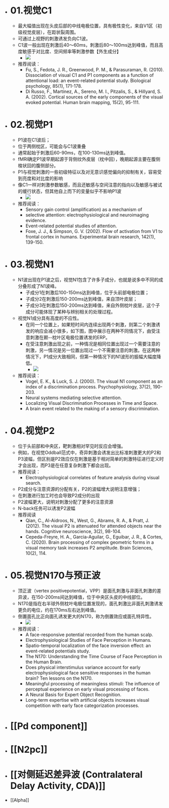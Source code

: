 - # 01.视觉C1  
	- 最大幅值出现在头皮后部的中线电极位置，具有极性变化，来自V1区（初级视觉皮层），在距状裂周围。  
	- 可通过上视野的刺激诱发负向C1波。  
	- C1波一般出现在刺激后40～60ms，刺激后80～100ms达到峰值，而且高度敏感于对比度、空间频率等刺激参数【外生成分】
		- ![](https://api2.mubu.com/v3/document_image/faa583c1-cda7-483a-8140-bccf6036c2e0-3785873.jpg) 
	- 推荐阅读：  
		- Fu, S., Fedota, J. R., Greenwood, P. M., & Parasuraman, R. (2010). Dissociation of visual C1 and P1 components as a function of attentional load: an event-related potential study. Biological psychology, 85(1), 171-178.  
		- Di Russo, F., Martínez, A., Sereno, M. I., Pitzalis, S., & Hillyard, S. A. (2002). Cortical sources of the early components of the visual evoked potential. Human brain mapping, 15(2), 95-111.   
- # 02.视觉P1  
	- P1波在C1波后；
	- 位于两侧枕区，可能会与C1波重叠  
	- 通常起始于刺激后60-90ms，在100-130ms达到峰值。  
	- fMRI确定P1波早期起源于背侧纹外皮层（枕中回），晚期起源主要在腹侧梭状回的腹侧部分。  
	- P1与视觉刺激的一些初级特征以及对无意识感觉偏向的抑制有关，容易受到亮度和对比度的影响  
	- 像C1一样对刺激参数敏感，而且还敏感与空间注意的指向以及敏感与被试的缓行状态，但其他自上而下的变量似乎不影响P1波
		- ![](https://api2.mubu.com/v3/document_image/b374bae0-51e4-436a-8c38-32e39ca1e2c5-3785873.jpg)
	- 推荐阅读：  
		- Sensory gain control (amplification) as a mechanism of  
		- selective attention: electrophysiological and neuroimaging evidence.  
		- Event-related potential studies of attention.  
		- Foxe, J. J., & Simpson, G. V. (2002). Flow of activation from V1 to frontal cortex in humans. Experimental brain research, 142(1), 139-150.  
- # 03.视觉N1  
	- N1波出现在P1波之后，视觉N1包含了许多子成分，也就是说多中不同的成分叠形成了N1波峰。  
		- 子成分1在刺激后100-150ms达到峰值，位于头前部电极位置；  
		- 子成分2在刺激后150-200ms达到峰值，来自顶叶皮层；  
		- 子成分3在刺激后150-200ms达到峰值，来自外侧枕叶皮层，这个子成分可能体现了某种与辨别相关的处理过程。  
	- 视觉N1成分具有高度的不应性。  
		- 在同一个位置上，如果短时间内连续出现两个刺激，则第二个刺激诱发的响应会减小很多，如下图，图中展示在两种不同情况下，由受注意刺激在颞--枕叶区电极位置诱发的ERP。
		- 在受注意刺激出现之前，一种情况是相同位置出现过一个需要注意的刺激，另一情况是另一位置出现过一个不需要注意的刺激。在这两种情况下，P1成分大致相同，但第一种情况下的N1波形的振幅大幅度降低。
			- ![](https://api2.mubu.com/v3/document_image/6b7e11eb-bc7b-4975-b691-a5e3a62841e2-3785873.jpg)
	- 推荐阅读：  
		- Vogel, E. K., & Luck, S. J. (2000). The visual N1 component as an index of a discrimination process. Psychophysiology, 37(2), 190-203.  
		- Neural systems mediating selective attention.  
		- Localizing Visual Discrimination Processes in Time and Space.  
		- A brain event related to the making of a sensory discrimination.  
- # 04.视觉P2  
	- 位于头前部和中央区，靶刺激相对罕见时反应会增强。  
	- 例如，在视觉Oddball范式中，奇异刺激会诱发出比标准刺激更大的P2和P3波幅，但区别是P2效应仅在刺激是基于相对简单的刺激特征进行定义时才会出现，而P3是在任意复杂刺激下都会出现。  
	- 推荐阅读：  
		- Electrophysiological correlates of feature analysis during visual search.  
	- P2成分与注意资源的分配有关，P2的波幅增大说明注意增强；  
	- 在刺激进行加工时也会导致P2成分的出现  
	- P2波幅更大，说明对刺激分配了更多的注意资源  
	- N-back任务可以诱发P2波幅  
	- 推荐阅读  
		- Qian, C., Al-Aidroos, N., West, G., Abrams, R. A., & Pratt, J. (2012). The visual P2 is attenuated for attended objects near the hands. Cognitive neuroscience, 3(2), 98-104.  
		- Cepeda-Freyre, H. A., Garcia-Aguilar, G., Eguibar, J. R., & Cortes, C. (2020). Brain processing of complex geometric forms in a visual memory task increases P2 amplitude. Brain Sciences, 10(2), 114.  
- # 05.视觉N170与预正波  
	- 顶正波（vertex positivepotential，VPP）是面孔刺激与非面孔刺激的差异波，在150-200ms间达到峰值，位于中央区头皮的中线部位。  
	- N170是指在右半球外侧枕叶电极位置发现的，面孔刺激比非面孔刺激诱发更负的电位，约在170ms左右达到峰值。  
	- 倒置面孔比正向面孔诱发更大的N170，称为倒置效应或面孔特异性。
		- ![](https://api2.mubu.com/v3/document_image/ac661d0a-9abd-4665-b841-b9ee466982f5-3785873.jpg)  
	- 推荐阅读：  
		- A face-responsive potential recorded from the human scalp.  
		- Electrophysiological Studies of Face Perception in Humans.  
		- Spatio-temporal localization of the face inversion effect: an event-related potentials study.  
		- The N170: Understanding the Time Course of Face Perception in the Human Brain.  
		- Does physical interstimulus variance account for early electrophysiological face sensitive responses in the human brain? Ten lessons on the N170.  
		- Meaningful processing of meaningless stimuli: The influence of perceptual experience on early visual processing of faces.  
		- A Neural Basis for Expert Object Recognition.  
		- Long-term expertise with artificial objects increases visual competition with early face categorization processes.  
- # [[Pd component]]
- # [[N2pc]]
- # [[对侧延迟差异波 (Contralateral Delay Activity, CDA)]]
- [[Alpha]]